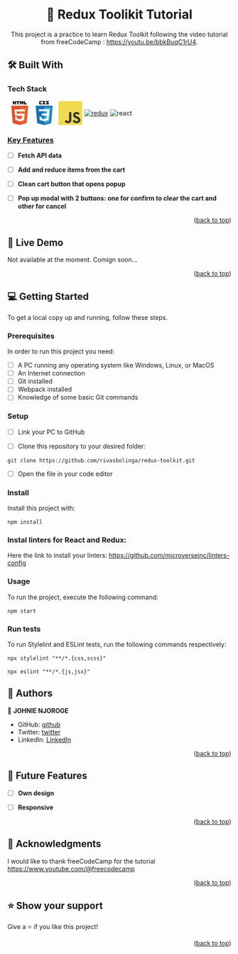 <div align="center">

# 📖 Redux Toolikit Tutorial <a name="about-project"></a>

 <a name="about-project"></a>
<!-- PROJECT DESCRIPTION -->
This project is a practice to learn Redux Toolkit following the video tutorial from freeCodeCamp : https://youtu.be/bbkBuqC1rU4.
</div>


## 🛠 Built With <a name="built-with"></a>

### Tech Stack <a name="tech-stack"></a>

<a href="https://www.w3.org/html/" target="_blank"><img align="center" src="https://raw.githubusercontent.com/devicons/devicon/master/icons/html5/html5-original-wordmark.svg" alt="html5" width="55" height="55"/></a><a href="https://www.w3schools.com/css/" target="_blank"><img align="center" src="https://raw.githubusercontent.com/devicons/devicon/master/icons/css3/css3-original-wordmark.svg" alt="css3" width="55" height="55"/></a>
<a href="https://developer.mozilla.org/en-US/docs/Web/JavaScript" target="_blank" rel="noreferrer"><img align="center" src="https://raw.githubusercontent.com/devicons/devicon/master/icons/javascript/javascript-original.svg" alt="javascript" width="55" height="55"/></a>
<a href="https://reactjs.org/" target="_blank" rel="noreferrer">
<img align="center" src="https://user-images.githubusercontent.com/103900838/222968100-66b1cdba-dcbe-4047-a88f-3f55ccf983ee.svg" alt="redux" width="60" height="60"/></a>
<img align="center" src="https://cdn-icons-png.flaticon.com/512/1183/1183672.png" alt="react" width="60" height="60"/></a>
<a href="https://redux-toolkit.js.org/" target="_blank" rel="noreferrer">
<!-- Features -->
### Key Features <a name="key-features"></a>

<!-- > Describe between 1-3 key features of the application.-->
- [ ] **Fetch API data**
- [ ] **Add and reduce items from the cart**
- [ ] **Clean cart button that opens popup**
- [ ] **Pop up modal with 2 buttons: one for confirm to clear the cart and other for cancel**


<p align="right">(<a href="#readme-top">back to top</a>)</p>

<!-- LIVE DEMO -->

## 🚀 Live Demo <a name="live-demo"></a>

Not available at the moment. 
Comign soon...

<p align="right">(<a href="#readme-top">back to top</a>)</p>
<!-- GETTING STARTED -->

## 💻 Getting Started <a name="getting-started"></a>

To get a local copy up and running, follow these steps.


<!-- PREREQUISITES -->

### Prerequisites

In order to run this project you need:

- [ ] A PC running any operating system like Windows, Linux, or MacOS
- [ ] An Internet connection
- [ ] Git installed
- [ ] Webpack installed
- [ ] Knowledge of some basic Git commands

<!-- SETUP -->

### Setup

- [ ] Link your PC to GitHub
- [ ] Clone this repository to your desired folder:


```
git clone https://github.com/rivasbolinga/redux-toolkit.git
```

- [ ] Open the file in your code editor
  
<!-- INSTALL -->

### Install

Install this project with:

```
npm install
```

###  Instal linters for React and Redux:

Here the link to install your linters: https://github.com/microverseinc/linters-config

<!-- USAGE -->

### Usage
To run the project, execute the following command:

```
npm start
```
<!-- RUN TESTS -->

###  Run tests

To run Stylelint and ESLint tests, run the following commands respectively:

```
npx stylelint "**/*.{css,scss}"
```

```
npx eslint "**/*.{js,jsx}"
```
<!-- AUTHORS -->

## 👥 Authors <a name="authors"></a>
👤 **JOHNIE NJOROGE**
- GitHub: [github](https://github.com/johnie261)
- Twitter: [twitter](https://twitter.com/njorogejohnie)
- LinkedIn: [LinkedIn](https://www.linkedin.com/in/john-njoroge-19b6a4245/)

<p align="right">(<a href="#readme-top">back to top</a>)</p>

<!-- FUTURE FEATURES -->

## 🔭 Future Features <a name="future-features"></a>

- [ ] **Own design**
- [ ] **Responsive**



<p align="right">(<a href="#readme-top">back to top</a>)</p>


<!-- ACKNOWLEDGEMENTS -->

## 🙏 Acknowledgments <a name="acknowledgements"></a>


I would like to thank freeCodeCamp for the tutorial https://www.youtube.com/@freecodecamp

<p align="right">(<a href="#readme-top">back to top</a>)</p>

<!-- SUPPORT -->
## ⭐️ Show your support <a name="support"></a>

<!-- > Write a message to encourage readers to support your project -->
Give a ⭐️ if you like this project!

<p align="right">(<a href="#readme-top">back to top</a>)</p>
